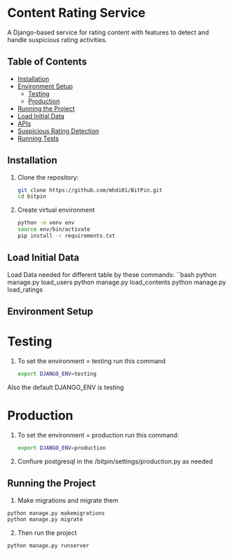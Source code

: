 # Content Rating Service

A Django-based service for rating content with features to detect and handle suspicious rating activities.

## Table of Contents

- [Installation](#installation)
- [Environment Setup](#environment-setup)
  - [Testing](#testing-environment)
  - [Production](#production-environment)
- [Running the Project](#running-the-project)
- [Load Initial Data](#load-initial-data)
- [APIs](#apis)
- [Suspicious Rating Detection](#suspicious-rating-detection)
- [Running Tests](#running-tests)

## Installation

1. Clone the repository:
   ```bash
   git clone https://github.com/mhdi01/BitPin.git
   cd bitpin
2. Create virtual environment
   ```bash
   python -m venv env
   source env/bin/activate
   pip install -r requirements.txt

## Load Initial Data
Load Data needed for different table by these commands:
``bash
python manage.py load_users
python manage.py load_contents
python manage.py load_ratings

## Environment Setup

 # Testing
 1. To set the environment = testing run this command
    ```bash
    export DJANGO_ENV=testing 

  Also the default DJANGO_ENV is testing

# Production
1. To set the environment = production run this command:
   ```bash
   export DJANGO_ENV=production 

2. Confiure postgresql in the /bitpin/settings/production.py as needed

## Running the Project
1. Make migrations and migrate them

  ```bash
  python manage.py makemigrations
  python manage.py migrate
```
2. Then run the project
  ```bash
  python manage.py runserver



